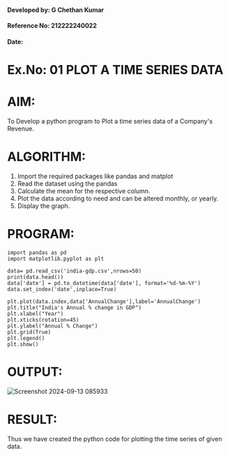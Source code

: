#### Developed by:  G Chethan Kumar
#### Reference No:  212222240022
####  Date: 

# Ex.No: 01 PLOT A TIME SERIES DATA

# AIM:
To Develop a python program to Plot a time series data of a Company's Revenue.

# ALGORITHM:
1. Import the required packages like pandas and matplot
2. Read the dataset using the pandas
3. Calculate the mean for the respective column.
4. Plot the data according to need and can be altered monthly, or yearly.
5. Display the graph.

# PROGRAM:
```
import pandas as pd
import matplotlib.pyplot as plt

data= pd.read_csv('india-gdp.csv',nrows=50)
print(data.head())
data['date'] = pd.to_datetime(data['date'], format='%d-%m-%Y')
data.set_index('date',inplace=True)
```
```
plt.plot(data.index,data['AnnualChange'],label='AnnualChange')
plt.title("India's Annual % change in GDP")
plt.xlabel("Year")
plt.xticks(rotation=45)
plt.ylabel("Annual % Change")
plt.grid(True)
plt.legend()
plt.show()
```

# OUTPUT:

![Screenshot 2024-09-13 085933](https://github.com/user-attachments/assets/51faee9b-2559-4eec-8a96-3e31b3445d46)

# RESULT:
Thus we have created the python code for plotting the time series of given data.
